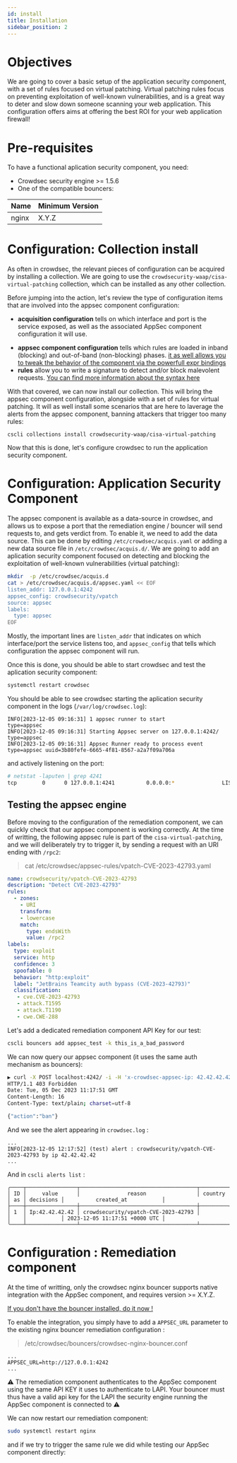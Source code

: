 ```yaml
---
id: install
title: Installation
sidebar_position: 2
---
```


# Objectives

We are going to cover a basic setup of the application security component, with a set of rules focused on virtual patching. Virtual patching rules focus on preventing exploitation of well-known vulnerabilities, and is a great way to deter and slow down someone scanning your web application. This configuration offers aims at offering the best ROI for your web application firewall!

# Pre-requisites

To have a functional aplication security component, you need:
 - Crowdsec security engine >= 1.5.6
 - One of the compatible bouncers:


<!-- @kka min nginx version-->
| Name | Minimum Version |
| --- | --- |
| nginx | X.Y.Z |


# Configuration: Collection install

As often in crowdsec, the relevant pieces of configuration can be acquired by installing a collection. We are going to use the `crowdsecurity-waap/cisa-virtual-patching` collection, which can be installed as any other collection.

Before jumping into the action, let's review the type of configuration items that are involved into the appsec component configuration:
 - **acquisition configuration** tells on which interface and port is the service exposed, as well as the associated AppSec component configuration it will use.
<!--@sbl we need anchor for the on_whatever and expr helpers -->
 - **appsec component configuration** tells which rules are loaded in inband (blocking) and out-of-band (non-blocking) 
phases. [it as well allows you to tweak the behavior of the component via the powerfull expr bindings](/appsec/rules.md)
 - **rules** allow you to write a signature to detect and/or block malevolent requests. [You can find more information about the syntax here](/appsec/rules.md)

With that covered, we can now install our collection. This will bring the appsec component configuration, alongside with a set of rules for virtual patching. It will as well install some scenarios that are here to laverage the alerts from the appsec component, banning attackers that trigger too many rules:

```
cscli collections install crowdsecurity-waap/cisa-virtual-patching
```

Now that this is done, let's configure crowdsec to run the application security component.

# Configuration: Application Security Component

The appsec component is available as a data-source in crowdsec, and allows us to expose a port that the remediation engine / bouncer will send requests to, and gets verdict from. To enable it, we need to add the data source. This can be done by editing `/etc/crowdsec/acquis.yaml` or adding a new data source file in `/etc/crowdsec/acquis.d/`. We are going to add an aplication security component focused on detecting and blocking the exploitation of well-known vulnerabilities (virtual patching):

```bash
mkdir  -p /etc/crowdsec/acquis.d
cat > /etc/crowdsec/acquis.d/appsec.yaml << EOF
listen_addr: 127.0.0.1:4242
appsec_config: crowdsecurity/vpatch
source: appsec
labels:
  type: appsec
EOF
```

Mostly, the important lines are `listen_addr` that indicates on which interface/port the service listens too, and `appsec_config` that tells which configuration the appsec component will run.

Once this is done, you should be able to start crowdsec and test the aplication security component:

```bash
systemctl restart crowdsec
```

You should be able to see crowdsec starting the aplication security component in the logs (`/var/log/crowdsec.log`):

```
INFO[2023-12-05 09:16:31] 1 appsec runner to start                      type=appsec
INFO[2023-12-05 09:16:31] Starting Appsec server on 127.0.0.1:4242/     type=appsec
INFO[2023-12-05 09:16:31] Appsec Runner ready to process event          type=appsec uuid=3b80fefe-6665-4f81-8567-a2a7f09a706a
```

and actively listening on the port:

```bash
# netstat -laputen | grep 4241    
tcp        0      0 127.0.0.1:4241          0.0.0.0:*               LISTEN      0          6923691    779516/crowdsec     

```

## Testing the appsec engine

Before moving to the configuration of the remediation component, we can quickly check that our appsec component is working correctly. At the time of writting, the following appsec rule is part of the `cisa-virtual-patching`, and we will deliberately try to trigger it, by sending a request with an URI ending with `/rpc2`:

> cat /etc/crowdsec/appsec-rules/vpatch-CVE-2023-42793.yaml
```yaml
name: crowdsecurity/vpatch-CVE-2023-42793
description: "Detect CVE-2023-42793"
rules:
  - zones:
    - URI
    transform:
    - lowercase
    match:
      type: endsWith
      value: /rpc2
labels:
  type: exploit
  service: http
  confidence: 3
  spoofable: 0
  behavior: "http:exploit"
  label: "JetBrains Teamcity auth bypass (CVE-2023-42793)"
  classification:
   - cve.CVE-2023-42793
   - attack.T1595
   - attack.T1190
   - cwe.CWE-288
```

Let's add a dedicated remediation component API Key for our test:

```bash
cscli bouncers add appsec_test -k this_is_a_bad_password
```

We can now query our appsec component (it uses the same auth mechanism as bouncers):

```bash
▶ curl -X POST localhost:4242/ -i -H 'x-crowdsec-appsec-ip: 42.42.42.42' -H 'x-crowdsec-appsec-uri: /rpc2' -H 'x-crowdsec-appsec-host: google.com' -H 'x-crowdsec-appsec-verb: POST' -H 'x-crowdsec-appsec-api-key: this_is_a_bad_password'
HTTP/1.1 403 Forbidden
Date: Tue, 05 Dec 2023 11:17:51 GMT
Content-Length: 16
Content-Type: text/plain; charset=utf-8

{"action":"ban"}
```

And we see the alert appearing in `crowdsec.log` :

```
...
INFO[2023-12-05 12:17:52] (test) alert : crowdsecurity/vpatch-CVE-2023-42793 by ip 42.42.42.42
...
```

And in `cscli alerts list` : 

```
╭────┬────────────────┬─────────────────────────────────────┬─────────┬────┬───────────┬───────────────────────────────╮
│ ID │     value      │               reason                │ country │ as │ decisions │          created_at           │
├────┼────────────────┼─────────────────────────────────────┼─────────┼────┼───────────┼───────────────────────────────┤
│ 1  │ Ip:42.42.42.42 │ crowdsecurity/vpatch-CVE-2023-42793 │         │    │           │ 2023-12-05 11:17:51 +0000 UTC │
╰────┴────────────────┴─────────────────────────────────────┴─────────┴────┴───────────┴───────────────────────────────╯

```

# Configuration : Remediation component

<!-- @kka fix version -->
At the time of writting, only the crowdsec nginx bouncer supports native integration with the AppSec component, and requires version >= X.Y.Z.

[If you don't have the bouncer installed, do it now !](https://docs.crowdsec.net/u/bouncers/nginx)

To enable the integration, you simply have to add a `APPSEC_URL` parameter to the existing nginx bouncer remediation configuration :

> /etc/crowdsec/bouncers/crowdsec-nginx-bouncer.conf
```
...
APPSEC_URL=http://127.0.0.1:4242
...
```

:warning: The remediation component authenticates to the AppSec component using the same API KEY it uses to authenticate to LAPI. Your bouncer must thus have a valid api key for the LAPI the security engine running the AppSec component is connected to :warning:

We can now restart our remediation component:

```bash
sudo systemctl restart nginx
```

and if we try to trigger the same rule we did while testing our AppSec component directly:

